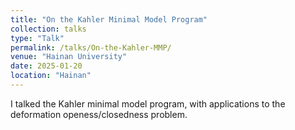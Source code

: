 ```yaml
---
title: "On the Kahler Minimal Model Program"
collection: talks
type: "Talk"
permalink: /talks/On-the-Kahler-MMP/
venue: "Hainan University"
date: 2025-01-20
location: "Hainan"
---
```


I talked the Kahler minimal model program, with applications to the deformation openess/closedness problem.


